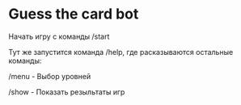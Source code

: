 # Guess the card bot


Начать игру с команды /start

Тут же запустится команда /help, где расказываются остальные команды:

/menu - Выбор уровней

/show - Показать резыльтаты игр
